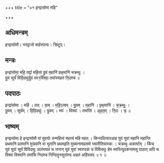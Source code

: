 +++
title = "०१ इन्द्रासोमा महि"

+++
## अधिमन्त्रम्
इन्द्रासोमौ। भरद्वाजो बार्हस्पत्यः। त्रिष्टुप्।

## मन्त्रः
इन्द्रा॑सोमा॒ महि॒ तद्वां॑ महि॒त्वं यु॒वं म॒हानि॑ प्रथ॒मानि॑ चक्रथुः ।  
यु॒वं सूर्यं॑ विवि॒दथु॑र्यु॒वं स्व१॒॑र्विश्वा॒ तमां॑स्यहतं नि॒दश्च॑ ॥

## पदपाठः
इन्द्रा॑सोमा । महि॑ । तत् । वा॒म् । म॒हि॒ऽत्वम् । यु॒वम् । म॒हानि॑ । प्र॒थ॒मानि॑ । च॒क्र॒थुः॒ ।  
यु॒वम् । सूर्य॑म् । वि॒वि॒दथुः॑ । यु॒वम् । स्वः॑ । विश्वा॑ । तमां॑सि । अ॒ह॒त॒म् । नि॒दः । च॒ ॥

## भाष्यम्
इन्द्रासोमा हे इन्द्रासोमौ वां युवयोः तन्महित्वं महत्त्वं महि महत् । किन्तदित्यतआह युवं युवां महानि महान्ति प्रथमानि प्रतमानि मुख्यानि वा भूतानि प्रथमइति मुख्यनामप्रतमो भवतीतियास्कः । चक्रथुः अकार्ष्टम् । किंच युवं युवां सूर्यं विविदथुः अलंभयतं च जनान् युवं युवां स्वरुदकं च विविदथुः हेम स्वरित्युदकनामसु पाठात् अपि च विश्वा विश्वानि तमांसि निदश्च निन्दितॄनसुरांश्च अहतं अहिंस्तम् ॥ १ ॥